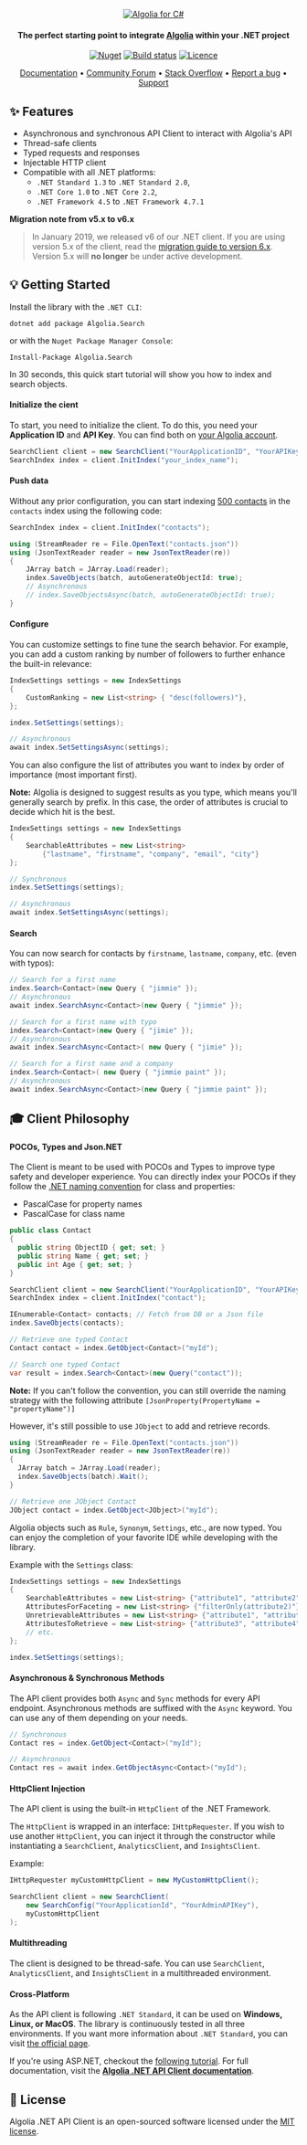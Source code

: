 
<p align="center">
  <a href="https://www.algolia.com">
    <img alt="Algolia for C#" src="https://raw.githubusercontent.com/algolia/algoliasearch-client-common/master/readme-banner.png" >
  </a>

  <h4 align="center">The perfect starting point to integrate <a href="https://algolia.com" target="_blank">Algolia</a> within your .NET project</h4>

  <p align="center">
    <a href="https://www.nuget.org/packages/Algolia.Search/"><img src="https://img.shields.io/nuget/v/Algolia.Search.svg?style=flat-square" alt="Nuget"></img></a>
    <a href="https://dev.azure.com/algolia-api-clients/dotnet/_build/latest?definitionId=2&branchName=master"><img src="https://dev.azure.com/algolia-api-clients/dotnet/_apis/build/status/Algolia.Search.CI?branchName=master" alt="Build status"></img></a>
    <a href="https://opensource.org/licenses/MIT"><img src="https://img.shields.io/badge/License-MIT-yellow.svg" alt="Licence"></img></a>
  </p>
</p>

<p align="center">
  <a href="https://www.algolia.com/doc/api-client/getting-started/install/csharp/" target="_blank">Documentation</a>  •
  <a href="https://discourse.algolia.com" target="_blank">Community Forum</a>  •
  <a href="http://stackoverflow.com/questions/tagged/algolia" target="_blank">Stack Overflow</a>  •
  <a href="https://github.com/algolia/algoliasearch-client-csharp/issues" target="_blank">Report a bug</a>  •
  <a href="https://www.algolia.com/support" target="_blank">Support</a>
</p>

## ✨ Features

* Asynchronous and synchronous API Client to interact with Algolia's API
* Thread-safe clients
* Typed requests and responses
* Injectable HTTP client
* Compatible with all .NET platforms:
  * `.NET Standard 1.3` to `.NET Standard 2.0`,
  * `.NET Core 1.0` to `.NET Core 2.2`,
  * `.NET Framework 4.5` to `.NET Framework 4.7.1`

 **Migration note from v5.x to v6.x**
>
> In January 2019, we released v6 of our .NET client. If you are using version 5.x of the client, read the [migration guide to version 6.x](https://www.algolia.com/doc/api-client/getting-started/upgrade-guides/csharp/).
Version 5.x will **no longer** be under active development.

## 💡 Getting Started

 Install the library with the `.NET CLI`:

```sh*
dotnet add package Algolia.Search
```

or with the `Nuget Package Manager Console`:

```sh*
Install-Package Algolia.Search
```

 In 30 seconds, this quick start tutorial will show you how to index and search objects.

#### Initialize the cient

To start, you need to initialize the client. To do this, you need your **Application ID** and **API Key**.
You can find both on [your Algolia account](https://www.algolia.com/api-keys).

```csharp
SearchClient client = new SearchClient("YourApplicationID", "YourAPIKey");
SearchIndex index = client.InitIndex("your_index_name");
```

#### Push data

Without any prior configuration, you can start indexing [500 contacts](https://github.com/algolia/datasets/blob/master/contacts/contacts.json) in the ```contacts``` index using the following code:

```csharp
SearchIndex index = client.InitIndex("contacts");

using (StreamReader re = File.OpenText("contacts.json"))
using (JsonTextReader reader = new JsonTextReader(re))
{
    JArray batch = JArray.Load(reader);
    index.SaveObjects(batch, autoGenerateObjectId: true);
    // Asynchronous
    // index.SaveObjectsAsync(batch, autoGenerateObjectId: true);
}
```

#### Configure

You can customize settings to fine tune the search behavior. For example, you can add a custom ranking by number of followers to further enhance the built-in relevance:

```csharp
IndexSettings settings = new IndexSettings
{
    CustomRanking = new List<string> { "desc(followers)"},
};

index.SetSettings(settings);

// Asynchronous
await index.SetSettingsAsync(settings);
```

You can also configure the list of attributes you want to index by order of importance (most important first).

**Note:** Algolia is designed to suggest results as you type, which means you'll generally search by prefix.
In this case, the order of attributes is crucial to decide which hit is the best.

```csharp
IndexSettings settings = new IndexSettings
{
    SearchableAttributes = new List<string>
        {"lastname", "firstname", "company", "email", "city"}
};

// Synchronous
index.SetSettings(settings);

// Asynchronous
await index.SetSettingsAsync(settings);
```

#### Search

You can now search for contacts by `firstname`, `lastname`, `company`, etc. (even with typos):

```csharp
// Search for a first name
index.Search<Contact>(new Query { "jimmie" });
// Asynchronous
await index.SearchAsync<Contact>(new Query { "jimmie" });

// Search for a first name with typo
index.Search<Contact>(new Query { "jimie" });
// Asynchronous
await index.SearchAsync<Contact>( new Query { "jimie" });

// Search for a first name and a company
index.Search<Contact>( new Query { "jimmie paint" });
// Asynchronous
await index.SearchAsync<Contact>(new Query { "jimmie paint" });
```

## 🎓 Client Philosophy

#### POCOs, Types and Json.NET

The Client is meant to be used with POCOs and Types to improve type safety and developer experience. You can directly index your POCOs if they follow the [.NET naming convention](https://docs.microsoft.com/en-us/dotnet/standard/design-guidelines/capitalization-conventions) for class and properties:

* PascalCase for property names
* PascalCase for class name

```csharp
public class Contact
{
  public string ObjectID { get; set; }
  public string Name { get; set; }
  public int Age { get; set; }
}

SearchClient client = new SearchClient("YourApplicationID", "YourAPIKey");
SearchIndex index = client.InitIndex("contact");

IEnumerable<Contact> contacts; // Fetch from DB or a Json file
index.SaveObjects(contacts);

// Retrieve one typed Contact
Contact contact = index.GetObject<Contact>("myId");

// Search one typed Contact
var result = index.Search<Contact>(new Query("contact"));
```

**Note:** If you can't follow the convention, you can still override the naming strategy with the following attribute `[JsonProperty(PropertyName = "propertyName")]`

However, it's still possible to use `JObject` to add and retrieve records.

```csharp
using (StreamReader re = File.OpenText("contacts.json"))
using (JsonTextReader reader = new JsonTextReader(re))
{
  JArray batch = JArray.Load(reader);
  index.SaveObjects(batch).Wait();
}

// Retrieve one JObject Contact
JObject contact = index.GetObject<JObject>("myId");
```

 Algolia objects such as `Rule`, `Synonym`, `Settings`, etc., are now typed. You can enjoy the completion of your favorite IDE while developing with the library.

Example with the `Settings` class:

```csharp
IndexSettings settings = new IndexSettings
{
    SearchableAttributes = new List<string> {"attribute1", "attribute2"},
    AttributesForFaceting = new List<string> {"filterOnly(attribute2)"},
    UnretrievableAttributes = new List<string> {"attribute1", "attribute2"},
    AttributesToRetrieve = new List<string> {"attribute3", "attribute4"}
    // etc.
};

index.SetSettings(settings);
```

#### Asynchronous & Synchronous Methods
The API client provides both `Async` and `Sync` methods for every API endpoint. Asynchronous methods are suffixed with the `Async` keyword.
You can use any of them depending on your needs.

```csharp
// Synchronous
Contact res = index.GetObject<Contact>("myId");

// Asynchronous
Contact res = await index.GetObjectAsync<Contact>("myId");
```

#### HttpClient Injection
The API client is using the built-in `HttpClient` of the .NET Framework.

The `HttpClient` is wrapped in an interface: `IHttpRequester`.
If you wish to use another `HttpClient`, you can inject it through the constructor while instantiating a `SearchClient`, `AnalyticsClient`, and `InsightsClient`.

Example:

```csharp
IHttpRequester myCustomHttpClient = new MyCustomHttpClient();

SearchClient client = new SearchClient(
    new SearchConfig("YourApplicationId", "YourAdminAPIKey"),
    myCustomHttpClient
);
```

#### Multithreading
The client is designed to be thread-safe. You can use `SearchClient`, `AnalyticsClient`, and `InsightsClient` in a multithreaded environment.

#### Cross-Platform
As the API client is following `.NET Standard`, it can be used on **Windows, Linux, or MacOS**.
The library is continuously tested in all three environments. If you want more information about `.NET Standard`, you can visit [the official page](https://dotnet.microsoft.com/).

If you're using ASP.NET, checkout the [following tutorial](https://www.algolia.com/doc/api-client/getting-started/tutorials/asp.net/csharp/). For full documentation, visit the **[Algolia .NET API Client documentation](https://www.algolia.com/doc/api-client/getting-started/install/csharp/)**.

## 📄 License

Algolia .NET API Client is an open-sourced software licensed under the [MIT license](LICENSE.md).
